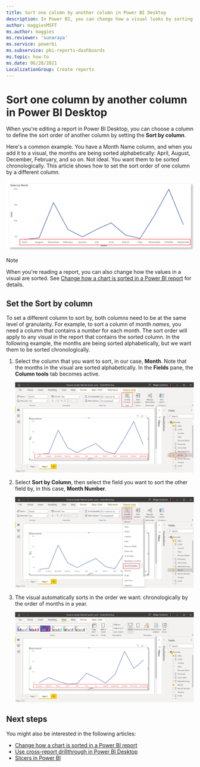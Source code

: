 ```yaml
---
title: Sort one column by another column in Power BI Desktop
description: In Power BI, you can change how a visual looks by sorting it by different data fields.
author: maggiesMSFT
ms.author: maggies
ms.reviewer: 'sunaraya'
ms.service: powerbi
ms.subservice: pbi-reports-dashboards
ms.topic: how-to
ms.date: 06/28/2021
LocalizationGroup: Create reports
---
```

# Sort one column by another column in Power BI Desktop

When you're editing a report in Power BI Desktop, you can choose a column to define the sort order of another column by setting the **Sort by column**.

Here's a common example. You have a Month Name column, and when you add it to a visual, the months are being sorted alphabetically: April, August, December, February, and so on. Not ideal. You want them to be sorted chronologically. This article shows how to set the sort order of one column by a different column.

![Screenshot of Chart with months sorted alphabetically.](media/desktop-sort-by-column/power-bi-alphabetical-sort-chart.png)

> [!NOTE]
> When you're reading a report, you can also change how the values in a visual are sorted. See [Change how a chart is sorted in a Power BI report](../consumer/end-user-change-sort.md) for details.

## Set the Sort by column

To set a different column to sort by, both columns need to be at the same level of granularity. For example, to sort a column of month *names*, you need a column that contains a *number* for each month. The sort order will apply to any visual in the report that contains the sorted column. In the following example, the months are being sorted alphabetically, but we want them to be sorted chronologically.

1. Select the column that you want to sort, in our case, **Month**. Note that the months in the visual are sorted alphabetically. In the **Fields** pane, the **Column tools** tab becomes active.
   
    ![Active Sort by Column button, visual sorted alphabetically](media/desktop-sort-by-column/power-bi-alphabetical-sort.png)

1. Select **Sort by Column**, then select the field you want to sort the other field by, in this case, **Month Number**.

    ![Sort by Column menu, select Month Number](media/desktop-sort-by-column/power-bi-new-sort.png)

1. The visual automatically sorts in the order we want: chronologically by the order of months in a year.

    ![Sort by Column menu, visual sorted chronologically](media/desktop-sort-by-column/power-bi-chronological-sort.png)


<!---
This functionality is no longer active.

## Getting back to default column for sorting
You can sort by any column you'd like, but there may be times when you want the visual to return to its default sorting column. No problem. For a visual that has a sort column selected, open the **More options** menu and select that column again, and the visualization returns to its default sort column.

For example, here's our previous chart:

![Initial visualization](media/desktop-sort-by-column/sortbycolumn_6.png)

When we go back to the menu and select **SalesQuantity** again, the visual defaults to being ordered alphabetically by **Manufacturer**, as shown in the following image.

![Default sort order](media/desktop-sort-by-column/sortbycolumn_7.png)

With so many options for sorting your visuals, creating just the chart or image you want is easy.
--->

## Next steps

You might also be interested in the following articles:

* [Change how a chart is sorted in a Power BI report](../consumer/end-user-change-sort.md)
* [Use cross-report drillthrough in Power BI Desktop](desktop-cross-report-drill-through.md)
* [Slicers in Power BI](../visuals/power-bi-visualization-slicers.md)
